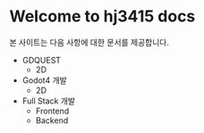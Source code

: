 # Welcome to hj3415 docs

본 사이트는 다음 사항에 대한 문서를 제공합니다.

- GDQUEST
  - 2D
- Godot4 개발
  - 2D
- Full Stack 개발
  - Frontend
  - Backend